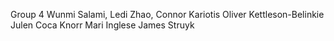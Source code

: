 Group 4
Wunmi Salami,
Ledi Zhao,
Connor Kariotis 
Oliver Kettleson-Belinkie
Julen Coca Knorr
Mari Inglese
James Struyk

